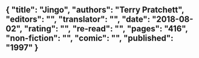 {
 "title": "Jingo",
 "authors": "Terry Pratchett",
 "editors": "",
 "translator": "",
 "date": "2018-08-02",
 "rating": "",
 "re-read": "",
 "pages": "416",
 "non-fiction": "",
 "comic": "",
 "published": "1997"
}
---


